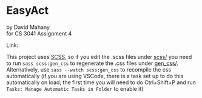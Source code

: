 
# EasyAct

by David Mahany<br>
for CS 3041 Assignment 4 

Link: []()

This project uses [SCSS](https://sass-lang.com/), so if you edit the .scss files under [scss/](scss/) you need to run `sass scss:gen_css` to regenerate the .css files under [gen_css/](gen_css/).<br>
Alternatively, use `sass --watch scss:gen_css` to recompile the css automatically (if you are using VSCode, there is a task set up to do this automatically on load; the first time you will need to do Ctrl+Shift+P and run `Tasks: Manage Automatic Tasks in Folder` to enable it)